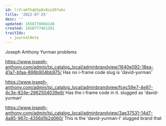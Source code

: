 ```yaml
---
id: lr2ra6fkqb5p8x8io26fwkc
title: '2022-07-25'
desc: ''
updated: 1658778066148
created: 1658777461281
traitIds:
  - journalNote
---
```

Joseph Anthony Yurman problems

https://www.joseph-anthony.com/admin/tsj_catalog_local/adminbrandview/1640e092-18ea-41a7-bfaa-898b904bb975/
Has no i-frame code  slug is 'david-yurman'

https://www.joseph-anthony.com/admin/tsj_catalog_local/adminbrandview/fcec59e7-4e87-4c3e-824e-2962504039e9/
Has the i-frame code in it.  slugged as 'david-yurman'

https://www.joseph-anthony.com/admin/tsj_catalog_local/adminbrandview/3ae37531-14d7-4a85-967c-4356d1b2d060/
This is the 'david-yurman-l' slugged brand that

